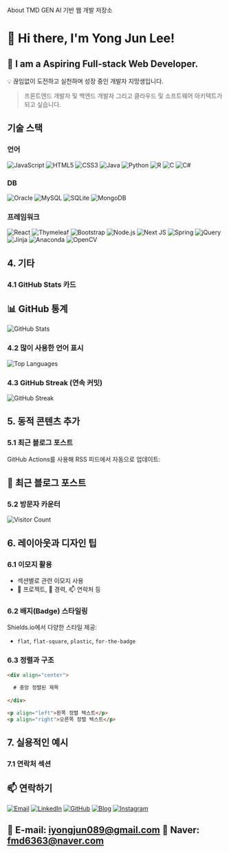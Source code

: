 About
TMD GEN AI 기반 웹 개발 저장소

# 👋 Hi there, I'm Yong Jun Lee!
## 🚀 I am a **Aspiring Full-stack Web Developer**.
💡 끊임없이 도전하고 실천하며 성장 중인 개발자 지망생입니다.

> 프론트엔드 개발자 및 백엔드 개발자 그리고 클라우드 및 소프트웨어 아키텍트가 되고 싶습니다.

## 기술 스택

### 언어
![JavaScript](https://img.shields.io/badge/-JavaScript-F7DF1E?style=flat-square&logo=javascript&logoColor=black)
![HTML5](https://img.shields.io/badge/html5-%23E34F26.svg?style=for-the-badge&logo=html5&logoColor=white)
![CSS3](https://img.shields.io/badge/css3-%231572B6.svg?style=for-the-badge&logo=css3&logoColor=white)
![Java](https://img.shields.io/badge/java-%23ED8B00.svg?style=for-the-badge&logo=openjdk&logoColor=white)
![Python](https://img.shields.io/badge/-Python-3776AB?style=flat-square&logo=python&logoColor=white)
![R](https://img.shields.io/badge/r-%23276DC3.svg?style=for-the-badge&logo=r&logoColor=white)
![C](https://img.shields.io/badge/c-%2300599C.svg?style=for-the-badge&logo=c&logoColor=white)
![C#](https://img.shields.io/badge/c%23-%23239120.svg?style=for-the-badge&logo=csharp&logoColor=white)

### DB
![Oracle](https://img.shields.io/badge/Oracle-F80000?style=for-the-badge&logo=oracle&logoColor=white)
![MySQL](https://img.shields.io/badge/mysql-4479A1.svg?style=for-the-badge&logo=mysql&logoColor=white)
![SQLite](https://img.shields.io/badge/sqlite-%2307405e.svg?style=for-the-badge&logo=sqlite&logoColor=white)
![MongoDB](https://img.shields.io/badge/MongoDB-%234ea94b.svg?style=for-the-badge&logo=mongodb&logoColor=white)

### 프레임워크
![React](https://img.shields.io/badge/-React-61DAFB?style=flat-square&logo=react&logoColor=black)
![Thymeleaf](https://img.shields.io/badge/Thymeleaf-%23005C0F.svg?style=for-the-badge&logo=Thymeleaf&logoColor=white)
![Bootstrap](https://img.shields.io/badge/bootstrap-%238511FA.svg?style=for-the-badge&logo=bootstrap&logoColor=white)
![Node.js](https://img.shields.io/badge/-Node.js-339933?style=flat-square&logo=node.js&logoColor=white)
![Next JS](https://img.shields.io/badge/Next-black?style=for-the-badge&logo=next.js&logoColor=white)
![Spring](https://img.shields.io/badge/spring-%236DB33F.svg?style=for-the-badge&logo=spring&logoColor=white)
![jQuery](https://img.shields.io/badge/jquery-%230769AD.svg?style=for-the-badge&logo=jquery&logoColor=white)
![Jinja](https://img.shields.io/badge/jinja-white.svg?style=for-the-badge&logo=jinja&logoColor=black)
![Anaconda](https://img.shields.io/badge/Anaconda-%2344A833.svg?style=for-the-badge&logo=anaconda&logoColor=white)
![OpenCV](https://img.shields.io/badge/opencv-%23white.svg?style=for-the-badge&logo=opencv&logoColor=white)

## 4. 기타

### 4.1 GitHub Stats 카드

## 📊 GitHub 통계

![GitHub Stats](https://github-readme-stats.vercel.app/api?username=yongjun1994&show_icons=true&theme=radical)


### 4.2 많이 사용한 언어 표시


![Top Languages](https://github-readme-stats.vercel.app/api/top-langs/?username=yongjun1994&layout=compact&theme=radical)


### 4.3 GitHub Streak (연속 커밋)


![GitHub Streak](https://github-readme-streak-stats.herokuapp.com/?user=yongjun1994&theme=radical)

## 5. 동적 콘텐츠 추가

### 5.1 최근 블로그 포스트

GitHub Actions를 사용해 RSS 피드에서 자동으로 업데이트:


## 📝 최근 블로그 포스트

<!-- BLOG-POST-LIST:START -->
<!-- BLOG-POST-LIST:END -->


### 5.2 방문자 카운터

![Visitor Count](https://profile-counter.glitch.me/yongjun1994/count.svg)

## 6. 레이아웃과 디자인 팁

### 6.1 이모지 활용

- 섹션별로 관련 이모지 사용
- 🚀 프로젝트, 💼 경력, 📫 연락처 등

### 6.2 배지(Badge) 스타일링

Shields.io에서 다양한 스타일 제공:

- `flat`, `flat-square`, `plastic`, `for-the-badge`

### 6.3 정렬과 구조

```markdown
<div align="center">
  
  # 중앙 정렬된 제목
  
</div>

<p align="left">왼쪽 정렬 텍스트</p>
<p align="right">오른쪽 정렬 텍스트</p>
```

## 7. 실용적인 예시

### 7.1 연락처 섹션

## 📫 연락하기

[![Email](https://img.shields.io/badge/-Email-D14836?style=flat-square&logo=gmail&logoColor=white)](mailto:iyongjun089@gmail.com)
[![LinkedIn](https://img.shields.io/badge/-LinkedIn-0077B5?style=flat-square&logo=linkedin&logoColor=white)](https://www.linkedin.com/in/yongjunlee-b8a49924b)
[![GitHub](https://img.shields.io/badge/-GitHub-181717?style=flat-square&logo=github&logoColor=white)](https://github.com/yongjun1994)
[![Blog](https://img.shields.io/badge/-Blog-03C75A?style=flat-square&logo=naver&logoColor=white)](https://blog.naver.com/colabdiary)
[![Instagram](https://img.shields.io/badge/-Instagram-E4405F?style=flat-square&logo=instagram&logoColor=white)](https://instagram.com/mikediary1)

📧 E-mail: iyongjun089@gmail.com
📧 Naver: fmd6363@naver.com
---



